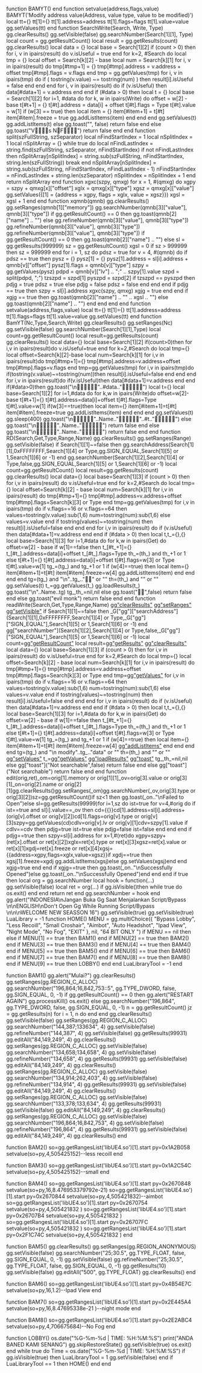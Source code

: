 function BAMYT() end
function setvalue(address,flags,value) BAMYT('Modify address value(Address, value type, value to be modified)') local tt={} tt[1]={} tt[1].address=address tt[1].flags=flags tt[1].value=value gg.setValues(tt) end
function SearchWrite(Search, Write, Type)    gg.clearResults()    gg.setVisible(false)    gg.searchNumber(Search[1][1], Type)    local count = gg.getResultCount()    local result = gg.getResults(count)    gg.clearResults()    local data = {}     local base = Search[1][2]    if (count > 0) then        for i, v in ipairs(result) do            v.isUseful = true         end        for k=2, #Search do            local tmp = {}            local offset = Search[k][2] - base             local num = Search[k][1]                         for i, v in ipairs(result) do                tmp[#tmp+1] = {}                 tmp[#tmp].address = v.address + offset                  tmp[#tmp].flags = v.flags              end            tmp = gg.getValues(tmp)             for i, v in ipairs(tmp) do                if ( tostring(v.value) ~= tostring(num) ) then                    result[i].isUseful = false                 end            end        end        for i, v in ipairs(result) do            if (v.isUseful) then                data[#data+1] = v.address            end        end        if (#data > 0) then           local t = {}           local base = Search[1][2]           for i=1, #data do               for k, w in ipairs(Write) do                   offset = w[2] - base                   t[#t+1] = {}                   t[#t].address = data[i] + offset                   t[#t].flags = Type                   t[#t].value = w[1]                   if (w[3] == true) then                      local item = {}                       item[#item+1] = t[#t]                       item[#item].freeze = true                       gg.addListItems(item)                   end                                 end           end           gg.setValues(t)           gg.addListItems(t)        else            gg.toast("", false)            return false        end    else        gg.toast("Vs NF")        return false    end end
function split(szFullString, szSeparator) local nFindStartIndex = 1 local nSplitIndex = 1 local nSplitArray = {} while true do local nFindLastIndex = string.find(szFullString, szSeparator, nFindStartIndex) if not nFindLastIndex then nSplitArray[nSplitIndex] = string.sub(szFullString, nFindStartIndex, string.len(szFullString)) break end nSplitArray[nSplitIndex] = string.sub(szFullString, nFindStartIndex, nFindLastIndex - 1) nFindStartIndex = nFindLastIndex + string.len(szSeparator) nSplitIndex = nSplitIndex + 1 end return nSplitArray end function xgxc(szpy, qmxg) for x = 1, #(qmxg) do xgpy = szpy + qmxg[x]["offset"] xglx = qmxg[x]["type"] xgsz = qmxg[x]["value"] gg.setValues({[1] = {address = xgpy, flags = xglx, value = xgsz}}) xgsl = xgsl + 1 end end function xqmnb(qmnb) gg.clearResults() gg.setRanges(qmnb[1]["memory"]) gg.searchNumber(qmnb[3]["value"], qmnb[3]["type"]) if gg.getResultCount() == 0 then gg.toast(qmnb[2]["name"] .. "") else gg.refineNumber(qmnb[3]["value"], qmnb[3]["type"]) gg.refineNumber(qmnb[3]["value"], qmnb[3]["type"]) gg.refineNumber(qmnb[3]["value"], qmnb[3]["type"]) if gg.getResultCount() == 0 then gg.toast(qmnb[2]["name"] .. "") else sl = gg.getResults(999999) sz = gg.getResultCount() xgsl = 0 if sz > 999999 then sz = 999999 end for i = 1, sz do pdsz = true for v = 4, #(qmnb) do if pdsz == true then pysz = {} pysz[1] = {} pysz[1].address = sl[i].address + qmnb[v]["offset"] pysz[1].flags = qmnb[v]["type"] szpy = gg.getValues(pysz) pdpd = qmnb[v]["lv"] .. ";" .. szpy[1].value szpd = split(pdpd, ";") tzszpd = szpd[1] pyszpd = szpd[2] if tzszpd == pyszpd then pdjg = true pdsz = true else pdjg = false pdsz = false end end end if pdjg == true then szpy = sl[i].address xgxc(szpy, qmxg) xgjg = true end end if xgjg == true then gg.toast(qmnb[2]["name"] .. "" .. xgsl .. "") else gg.toast(qmnb[2]["name"] .. "") end end end end
function setvalue(address,flags,value) local tt={} tt[1]={} tt[1].address=address tt[1].flags=flags tt[1].value=value gg.setValues(tt) end
function BamYT(Nc,Type,Search,Write) gg.clearResults() gg.setRanges(Nc) gg.setVisible(false) gg.searchNumber(Search[1][1],Type) local count=gg.getResultCount() local result=gg.getResults(count) gg.clearResults() local data={} local base=Search[1][2] if(count>0)then for i,v in ipairs(result)do v.isUseful=true end for k=2,#Search do local tmp={} local offset=Search[k][2]-base local num=Search[k][1] for i,v in ipairs(result)do tmp[#tmp+1]={} tmp[#tmp].address=v.address+offset tmp[#tmp].flags=v.flags end tmp=gg.getValues(tmp) for i,v in ipairs(tmp)do if(tostring(v.value)~=tostring(num))then result[i].isUseful=false end end end for i,v in ipairs(result)do if(v.isUseful)then data[#data+1]=v.address end end if(#data>0)then gg.toast("\n"..#data.."") local t={} local base=Search[1][2] for i=1,#data do for k,w in ipairs(Write)do offset=w[2]-base t[#t+1]={} t[#t].address=data[i]+offset t[#t].flags=Type t[#t].value=w[1] if(w[3]==true)then local item={} item[#item+1]=t[#t] item[#item].freeze=true gg.addListItems(item) end end end gg.setValues(t) gg.sleep(400) gg.toast("\n"..Name..""..#t.."") else gg.toast("\n"..Name.."") return false end else gg.toast("\n"..Name.."") return false end end
function RD(Search,Get,Type,Range,Name) gg.clearResults() gg.setRanges(Range) gg.setVisible(false) if Search[1][1]~=false then gg.searchAddress(Search[1][1],0xFFFFFFFF,Search[1][4] or Type,gg.SIGN_EQUAL,Search[1][5] or 1,Search[1][6] or -1) end gg.searchNumber(Search[1][2],Search[1][4] or Type,false,gg.SIGN_EQUAL,Search[1][5] or 1,Search[1][6] or -1) local count=gg.getResultCount() local result=gg.getResults(count) gg.clearResults() local data={} local base=Search[1][3] if (count > 0) then for i,v in ipairs(result) do v.isUseful=true end for k=2,#Search do local tmp={} local offset=Search[k][2] - base local num=Search[k][1] for i,v in ipairs(result) do tmp[#tmp+1]={} tmp[#tmp].address=v.address+offset tmp[#tmp].flags=Search[k][3] or Type end tmp=gg.getValues(tmp) for i,v in ipairs(tmp) do if v.flags==16 or v.flags==64 then values=tostring(v.value):sub(1,6) num=tostring(num):sub(1,6) else values=v.value end if tostring(values)~=tostring(num) then result[i].isUseful=false end end end for i,v in ipairs(result) do if (v.isUseful) then data[#data+1]=v.address end end if (#data > 0) then local t,t_={},{} local base=Search[1][3] for i=1,#data do for k,w in ipairs(Get) do offset=w[2] - base if w[1]==false then t_[#t_+1]={} t_[#t_].address=data[i]+offset t_[#t_].flags=Type th_=(th_) and th_+1 or 1 else t[#t+1]={} t[#t].address=data[i]+offset t[#t].flags=w[3] or Type t[#t].value=w[1] tg_=(tg_) and tg_+1 or 1 if (w[4]==true) then local item={} item[#item+1]=t[#t] item[#item].freeze=w[4] gg.addListItems(item) end end end end tg=(tg_) and "\n"..tg_.."" or "" th=(th_) and "" or "" gg.setValues(t) t_=gg.getValues(t_) gg.loadResults(t_) gg.toast("\n"..Name..tg) tg_,th_=nil,nil else gg.toast("",false) return false end else gg.toast("evil monk") return false end end
function readWrite(Search,Get,Type,Range,Name) gg["clearResults"]() gg["setRanges"](Range) gg["setVisible"](false) if Search[1][1]~=false then _G["gg"]["searchAddress"](Search[1][1],0xFFFFFFFF,Search[1][4] or Type,_G["gg"]["SIGN_EQUAL"],Search[1][5] or 1,Search[1][6] or -1) end gg["searchNumber"](Search[1][2],Search[1][4] or Type,false,_G["gg"]["SIGN_EQUAL"],Search[1][5] or 1,Search[1][6] or -1) local count=gg["getResultCount"]() local result=gg["getResults"](count) gg["clearResults"]() local data={} local base=Search[1][3] if (count > 0) then for i,v in ipairs(result) do v.isUseful=true end for k=2,#Search do local tmp={} local offset=Search[k][2] - base local num=Search[k][1] for i,v in ipairs(result) do tmp[#tmp+1]={} tmp[#tmp].address=v.address+offset tmp[#tmp].flags=Search[k][3] or Type end tmp=gg["getValues"](tmp) for i,v in ipairs(tmp) do if v.flags==16 or v.flags==64 then values=tostring(v.value):sub(1,6) num=tostring(num):sub(1,6) else values=v.value end if tostring(values)~=tostring(num) then result[i].isUseful=false end end end for i,v in ipairs(result) do if (v.isUseful) then data[#data+1]=v.address end end if (#data > 0) then local t,t_={},{} local base=Search[1][3] for i=1,#data do for k,w in ipairs(Get) do offset=w[2] - base if w[1]==false then t_[#t_+1]={} t_[#t_].address=data[i]+offset t_[#t_].flags=Type th_=(th_) and th_+1 or 1 else t[#t+1]={} t[#t].address=data[i]+offset t[#t].flags=w[3] or Type t[#t].value=w[1] tg_=(tg_) and tg_+1 or 1 if (w[4]==true) then local item={} item[#item+1]=t[#t] item[#item].freeze=w[4] gg["addListItems"](item) end end end end tg=(tg_) and "\n modify"..tg_.."data" or "" th=(th_) and "" or "" gg["setValues"](t) t_=gg["getValues"](t_) gg["loadResults"](t_) gg["toast"]("\n"..Name..tg) tg_,th_=nil,nil else gg["toast"]("Not searchable",false) return false end else gg["toast"]("Not searchable") return false end end
function edit(orig,ret)_om=orig[1].memory or orig[1][1]_ov=orig[3].value or orig[3][1]_on=orig[2].name or orig[2][1]gg.clearResults()gg.setRanges(_om)gg.searchNumber(_ov,orig[3].type or orig[3][2])sz=gg.getResultCount()if sz<1 then gg.toast(_on.."\nFailed to Open")else sl=gg.getResults(99999)for i=1,sz do ist=true for v=4,#orig do if ist==true and sl[i].value==_ov then cd={{}}cd[1].address=sl[i].address+(orig[v].offset or orig[v][2])cd[1].flags=orig[v].type or orig[v][3]szpy=gg.getValues(cd)cdlv=orig[v].lv or orig[v][1]cdv=szpy[1].value if cdlv==cdv then pdjg=true ist=true else pdjg=false ist=false end end end if pdjg==true then szpy=sl[i].address for x=1,#(ret)do xgpy=szpy+(ret[x].offset or ret[x][2])xglx=ret[x].type or ret[x][3]xgsz=ret[x].value or ret[x][1]xgdj=ret[x].freeze or ret[x][4]xgsj={{address=xgpy,flags=xglx,value=xgsz}}if xgdj==true then xgsj[1].freeze=xgdj gg.addListItems(xgsj)else gg.setValues(xgsj)end end xgjg=true end end if xgjg==true then gg.toast(_on.."\nSuccessfully Opened")else gg.toast(_on.."\nSuccessfully Opened")end end end
if true then 
local org = gg.searchNumber 
local hook = function(...) 
gg.setVisible(false) 
local ret = org(...) 
if gg.isVisible()then 
while true do os.exit() end 
end 
return ret 
end 
gg.searchNumber = hook 
end
gg.alert("INDONESIA\nJangan Buka Gg Saat Menjalankan Script/Bypass \n\nENGLISH\nDon't Open Gg While Running Script/Bypass \n\n\nWELCOME NEW SEASSON 16")
gg.setVisible(true)
gg.setVisible(true)
LuaLibrary = -1
function HOME()
MENU = gg.multiChoice({
        "Bypass Lobby",
        "Less Recoill",
        "Small Croshair",
        "Aimbot",
        "Auto Headshot",
        "Ipad View",
        "Night Mode",
        "No Fog",
        "EXIT" 
  }, nil, "64 BIT ONLY ") if MENU == nil then
  else
   if MENU[1] == true then 
      BAM1()
     end
   if MENU[2] == true then 
      BAM2()
     end
   if MENU[3] == true then 
      BAM3()
     end
   if MENU[4] == true then 
      BAM4()
     end
   if MENU[5] == true then 
      BAM5()
     end
  if MENU[6] == true then 
      BAM6()
     end
   if MENU[7] == true then 
      BAM7()
     end
   if MENU[8] == true then 
      BAM8()
     end
   if MENU[9] == true then
      LOBBY()
     end
   end
  LuaLibraryTool = -1
end

function BAM1() 
gg.alert("Mulai?")
gg.clearResults()
gg.setRanges(gg.REGION_C_ALLOC)
gg.searchNumber("196,864;16,842,753::5", gg.TYPE_DWORD, false, gg.SIGN_EQUAL, 0, -1) 
if gg.getResultCount() == 0 then
gg.alert("RESTART AGAIN")
  gg.processKill()
os.exit()
else
gg.searchNumber("196,864", gg.TYPE_DWORD, false, gg.SIGN_EQUAL, 0, -1)
n = gg.getResultCount()
jz = gg.getResults(n)
for i = 1, n do
end
end
gg.clearResults()
gg.setVisible(false)
gg.setRanges(gg.REGION_C_ALLOC)
gg.searchNumber("144,387;133634", 4)
gg.setVisible(false)
gg.refineNumber("144,387", 4)
gg.setVisible(false)
gg.getResults(99931)
gg.editAll("84,149,249", 4)
gg.clearResults()
gg.setRanges(gg.REGION_C_ALLOC)
gg.setVisible(false)
gg.searchNumber("134,658;134,658", 4)
gg.setVisible(false)
gg.refineNumber("134,658", 4)
gg.getResults(99931)
gg.setVisible(false)
gg.editAll("84,149,249", 4)
gg.clearResults()
gg.setRanges(gg.REGION_C_ALLOC)
gg.setVisible(false)
gg.searchNumber("134,914;262,403", 4)
gg.setVisible(false)
gg.refineNumber("134,914", 4)
gg.getResults(99931)
gg.setVisible(false)
gg.editAll("84,149,249", 4)
gg.clearResults()
gg.setRanges(gg.REGION_C_ALLOC)
gg.setVisible(false)
gg.searchNumber("133,378;133,634", 4)
gg.getResults(99931)
gg.setVisible(false)
gg.editAll("84,149,249", 4)
gg.clearResults()
gg.setRanges(gg.REGION_C_ALLOC)
gg.setVisible(false)
gg.searchNumber("196,864;16,842,753", 4)
gg.setVisible(false)
gg.refineNumber("196,864", 4)
gg.getResults(99931)
gg.setVisible(false)
gg.editAll("84,149,249", 4)
gg.clearResults()
end

function BAM2() 
so=gg.getRangesList('libUE4.so')[1].start
py=0x1A2B058 
setvalue(so+py,4,505425152)--less recoill
end

function BAM3() 
so=gg.getRangesList('libUE4.so')[1].start
py=0x1A2C54C 
setvalue(so+py,4,505425152)--small
end

function BAM4() 
so=gg.getRangesList('libUE4.so')[1].start
py=0x2670848
setvalue(so+py,16,8.476953379792e-21)
so=gg.getRangesList('libUE4.so')[1].start
py=0x2670844 
setvalue(so+py,4,505421832)--aimbot
so=gg.getRangesList('libUE4.so')[1].start
py=0x2670754 
setvalue(so+py,4,505421832 )
so=gg.getRangesList('libUE4.so')[1].start
py=0x26707B4 
setvalue(so+py,4,505421832 )
so=gg.getRangesList('libUE4.so')[1].start
py=0x26707FC 
setvalue(so+py,4,505421832 )
so=gg.getRangesList('libUE4.so')[1].start
py=0x2F1C74C 
setvalue(so+py,4,505421832 )
end

function BAM5() 
gg.clearResults()
gg.setRanges(gg.REGION_ANONYMOUS)
gg.setVisible(false)
gg.searchNumber("25;30.5", gg.TYPE_FLOAT, false, gg.SIGN_EQUAL, 0, -1)
gg.setVisible(false)
gg.refineNumber("25;30.5", gg.TYPE_FLOAT, false, gg.SIGN_EQUAL, 0, -1)
gg.getResults(10)
gg.setVisible(false)
gg.editAll("500", gg.TYPE_FLOAT)
gg.clearResults()
end

function BAM6() 
so=gg.getRangesList('libUE4.so')[1].start
py=0x4B54E7C 
setvalue(so+py,16,1.2)--Ipad View
end

function BAM7() 
so=gg.getRangesList('libUE4.so')[1].start
py=0x2E445A4 
setvalue(so+py,16,8.47695338e-21 )--night mode
end

function BAM8() 
so=gg.getRangesList('libUE4.so')[1].start
py=0x2E2ABC4 
setvalue(so+py,4,706675684)--No Fog
end


function LOBBY() 
os.date("%G-%m-%d | TIME: %H:%M:%S") 
print("ANDA BANED KAMI SENANG")
gg.skipRestoreState()
  gg.setVisible(true)
  os.exit()
end
while true do
  Time = os.date("%G-%m-%d | TIME: %H:%M:%S")
  if gg.isVisible(true) then
    LuaLibraryTool = 1
    gg.setVisible(false)
  end
  if LuaLibraryTool == 1 then
    HOME()
  end
end
